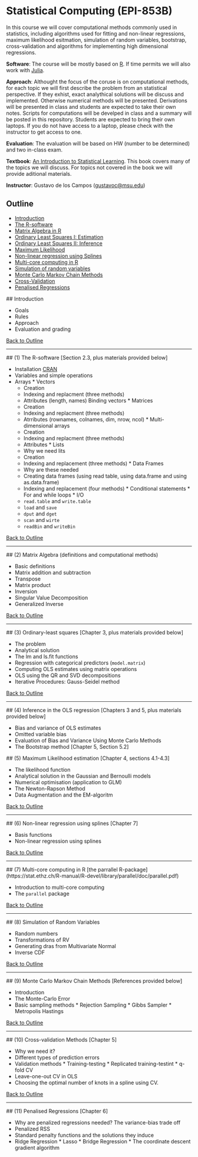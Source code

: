 # Statistical Computing  (EPI-853B)

In this course we will cover computational methods commonly used in statistics, including algorithms used for fitting and non-linear regressions, maximum likelihood esitmation, simulation of random variables, bootstrap, cross-validation and algorithms for implementing high dimensional regressions.

**Software**: The course will be mostly based on [R](https://www.r-project.org/). If time permits we will also work with [Julia](http://julialang.org/).

**Approach**: Althought the focus of the coruse is on computational methods, for each topic  we will first describe the problem from an statistical perspective. If they exhist, exact analythical solutions will be discuss and implemented. Otherwise numerical methods will be presented. Derivations will be presented in class and students are expected to take their own notes. Scripts for computations will be develped in class and a summary will be posted in this repository. Students are expected to bring their own laptops. If you do not have access to a laptop, please check with the instructor to get access to one.

**Evaluation**: The evaluation will be based on HW (number to be determined) and two in-class exam.

**Textbook**: [An Introduction to Statistical Learning](http://www-bcf.usc.edu/~gareth/ISL/index.html). This book covers many of the topics we will discuss. For topics not covered in the book we will provide aditional materials.

**Instructor**: Gustavo de los Campos (gustavoc@msu.edu)
<div id="Outline" />

## Outline

  * [Introduction](#intro)
  * [The R-software](#R)
  * [Matrix Algebra in R](#Matrix)
  * [Ordinary Least Squares I: Estimation](#OLS-I)
  * [Ordinary Least Squares II: Inference](#OLS-II)
  * [Maximum Likelihood](#ML)
  * [Non-linear regression using Splines](#splines)
  * [Multi-core computing in R](#parallel)
  * [Simulation of random variables](#RV)
  * [Monte Carlo Markov Chain Methods](#MCMC)
  * [Cross-Validation](#CV)
  * [Penalised Regressions](#penalized)


<div id="intro" />
## Introduction 

   * Goals
   * Rules
   * Approach
   * Evaluation and grading

[Back to Outline](#Outline)
___

<div id="R" />
## (1) The R-software  [Section 2.3, plus materials provided below]

   * Installation [CRAN]()
   * Variables and simple operations
   * Arrays 
   	* Vectors
   		* Creation
   		* Indexing and replacment (three methods)
   		* Attributes (length, names)
   		 Binding vectors
   	* Matrices
   		* Creation
   		* Indexing and replacment (three methods)
   		* Atrributes (rownames, colnames, dim, nrow, ncol)
   	* Multi-dimensional arrays
   		* Creation
   		* Indexing and replacment (three methods)
   		* Attributes
	* Lists
		* Why we need lits
		* Creation
		* Indexing and replacement (three methods)
	* Data Frames	
		* Why are these needed
		* Creating data frames (using read table, using data.frame and using as.data.frame)
		* Indexing and replacement (four methods)
	* Conditional statements
	* For and while loops
	* I/O
		* `read.table`  and `write.table`
		* `load` and `save`
		* `dput` and `dget`
		* `scan` and `wirte`
		* `readBin` and `writeBin`

[Back to Outline](#Outline)
___

<div id="Matrix" />
## (2) Matrix Algebra (definitions and computational methods)

   * Basic definitions
   * Matrix addition and subtraction
   * Transpose
   * Matrix product
   * Inversion
   * Singular Value Decomposition
   * Generalized Inverse

[Back to Outline](#Outline)
___

<div id="OLS-I" />
## (3) Ordinary-least squares [Chapter 3, plus materials provided below]

   * The problem
   * Analytical solution
   * The lm and ls.fit functions
   * Regression with categorical predictors (`model.matrix`)
   * Computing OLS estimates using matrix operations
   * OLS using the QR and SVD decompositions
   * Iterative Procedures: Gauss-Seidel method

[Back to Outline](#Outline)
___

<div id="OLS-II" />
## (4) Inference in the OLS regression [Chapters 3 and 5, plus materials provided below]

   * Bias and variance of OLS estimates
   * Omitted variable bias
   * Evaluation of Bias and Variance Using Monte Carlo Methods
   * The Bootstrap method [Chapter 5, Section 5.2]

<div id="ML" />
## (5) Maximum Likelihood estimation [Chapter 4, sections 4.1-4.3]

   * The likelihood function
   * Analytical solution in the Gaussian and Bernoulli models
   * Numerical optimisation (application to GLM)
   * The Newton-Rapson Method
   * Data Augmentation and the EM-algoritm

[Back to Outline](#Outline)
___

<div id="splines" />
## (6) Non-linear regression using splines [Chapter 7]	

   * Basis functions
   * Non-linear regression using splines

[Back to Outline](#Outline)
___

<div id="parallel" />
## (7)  Multi-core computing in R [the parrallel R-package](https://stat.ethz.ch/R-manual/R-devel/library/parallel/doc/parallel.pdf)

   * Introduction to multi-core computing
   * The `parallel` package

[Back to Outline](#Outline)
___

<div id="RV" />
## (8) Simulation of Random Variables

   * Random numbers
   * Transformations of RV
   * Generating dras from Multivariate Normal
   * Inverse CDF

[Back to Outline](#Outline)
___

<div id="MCMC" />
## (9) Monte Carlo Markov Chain Methods [References provided below]

   * Introduction
   * The Monte-Carlo Error
   * Basic sampling methods
   	* Rejection Sampling
   	* Gibbs Sampler
   	* Metropolis Hastings

[Back to Outline](#Outline)
___

<div id="CV" />
## (10) Cross-validation Methods [Chapter 5]

   * Why we need it?
   * Different types of prediction errors
   * Validation methods
   	* Training-testing
   	* Replicated training-testint
   	* q-fold CV
   * Leave-one-out CV in OLS
   * Choosing the optimal number of knots in a spline using CV.

[Back to Outline](#Outline)
___

<div id="penalised" />
## (11) Penalised Regressions [Chapter 6]

   * Why are penalized regressions needed? The variance-bias trade off
   * Penalized RSS 
   * Standard penalty functions and the solutions they induce
   * Ridge Regression
	* Lasso
	* Bridge Regression
	* The coordinate descent gradient algorithm 
